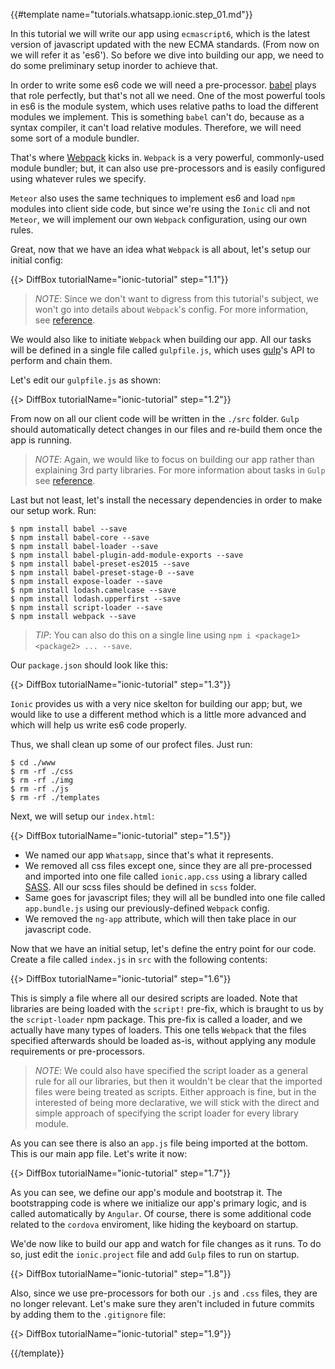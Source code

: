 {{#template name="tutorials.whatsapp.ionic.step_01.md"}}

In this tutorial we will write our app using `ecmascript6`, which is the latest version of javascript updated with the new ECMA standards. (From now on we will refer it as 'es6'). So before we dive into building our app, we need to do some preliminary setup inorder to achieve that.

In order to write some es6 code we will need a pre-processor. [babel](https://babeljs.io/) plays that role perfectly, but that's not all we need. One of the most powerful tools in es6 is the module system, which uses relative paths to load the different modules we implement. This is something `babel` can't do, because as a syntax compiler, it can't load relative modules. Therefore, we will need some sort of a module bundler.

That's where [Webpack](https://webpack.github.io/) kicks in. `Webpack` is a very powerful, commonly-used module bundler; but, it can also use pre-processors and is easily configured using whatever rules we specify.

`Meteor` also uses the same techniques to implement es6 and load `npm` modules into client side code, but since we're using the `Ionic` cli and not `Meteor`, we will implement our own `Webpack` configuration, using our own rules.

Great, now that we have an idea what `Webpack` is all about, let's setup our initial config:

{{> DiffBox tutorialName="ionic-tutorial" step="1.1"}}

> *NOTE*: Since we don't want to digress from this tutorial's subject, we won't go into details about `Webpack`'s config. For more information, see [reference](https://webpack.github.io/docs/configuration.html).

We would also like to initiate `Webpack` when building our app. All our tasks will be defined in a single file called `gulpfile.js`, which uses [gulp](http://gulpjs.com/)'s API to perform and chain them.

Let's edit our `gulpfile.js` as shown:

{{> DiffBox tutorialName="ionic-tutorial" step="1.2"}}

From now on all our client code will be written in the `./src` folder. `Gulp` should automatically detect changes in our files and re-build them once the app is running.

> *NOTE*: Again, we would like to focus on building our app rather than explaining 3rd party libraries. For more information about tasks in `Gulp` see [reference](https://github.com/gulpjs/gulp/blob/master/docs/API.md).

Last but not least, let's install the necessary dependencies in order to make our setup work. Run:

    $ npm install babel --save
    $ npm install babel-core --save
    $ npm install babel-loader --save
    $ npm install babel-plugin-add-module-exports --save
    $ npm install babel-preset-es2015 --save
    $ npm install babel-preset-stage-0 --save
    $ npm install expose-loader --save
    $ npm install lodash.camelcase --save
    $ npm install lodash.upperfirst --save
    $ npm install script-loader --save
    $ npm install webpack --save

> *TIP*: You can also do this on a single line using `npm i <package1> <package2> ... --save`.

Our `package.json` should look like this:

{{> DiffBox tutorialName="ionic-tutorial" step="1.3"}}

`Ionic` provides us with a very nice skelton for building our app; but, we would like to use a different method which is a little more advanced and which will help us write es6 code properly.

Thus, we shall clean up some of our profect files. Just run:

    $ cd ./www
    $ rm -rf ./css
    $ rm -rf ./img
    $ rm -rf ./js
    $ rm -rf ./templates

Next, we will setup our `index.html`:

{{> DiffBox tutorialName="ionic-tutorial" step="1.5"}}

- We named our app `Whatsapp`, since that's what it represents.
- We removed all css files except one, since they are all pre-processed and imported into one file called `ionic.app.css` using a library called [SASS](http://sass-lang.com/). All our scss files should be defined in `scss` folder.
- Same goes for javascript files; they will all be bundled into one file called `app.bundle.js` using our previously-defined `Webpack` config.
- We removed the `ng-app` attribute, which will then take place in our javascript code.

Now that we have an initial setup, let's define the entry point for our code. Create a file called `index.js` in `src` with the following contents:

{{> DiffBox tutorialName="ionic-tutorial" step="1.6"}}

This is simply a file where all our desired scripts are loaded. Note that libraries are being loaded with the `script!` pre-fix, which is braught to us by the `script-loader` npm package. This pre-fix is called a loader, and we actually have many types of loaders. This one tells `Webpack` that the files specified afterwards should be loaded as-is, without applying any module requirements or pre-processors.

> *NOTE*: We could also have specified the script loader as a general rule for all our libraries, but then it wouldn't be clear that the imported files were being treated as scripts. Either approach is fine, but in the interested of being more declarative, we will stick with the direct and simple approach of specifying the script loader for every library module.

As you can see there is also an `app.js` file being imported at the bottom. This is our main app file. Let's write it now:

{{> DiffBox tutorialName="ionic-tutorial" step="1.7"}}

As you can see, we define our app's module and bootstrap it. The bootstrapping code is where we initialize our app's primary logic, and is called automatically by `Angular`. Of course, there is some additional code related to the `cordova` enviroment, like hiding the keyboard on startup.

We'de now like to build our app and watch for file changes as it runs. To do so, just edit the `ionic.project` file and add `Gulp` files to run on startup.

{{> DiffBox tutorialName="ionic-tutorial" step="1.8"}}

Also, since we use pre-processors for both our `.js` and `.css` files, they are no longer relevant. Let's make sure they aren't included in future commits by adding them to the `.gitignore` file:

{{> DiffBox tutorialName="ionic-tutorial" step="1.9"}}

{{/template}}
